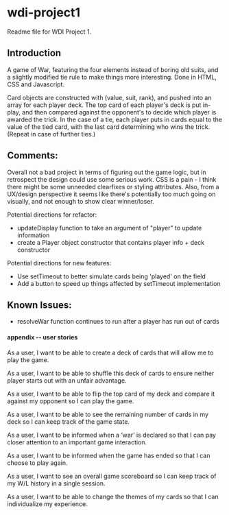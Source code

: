 # wdi-project1

Readme file for WDI Project 1.

## Introduction

A game of War, featuring the four elements instead of boring old suits, and a
slightly modified tie rule to make things more interesting. Done in HTML, CSS and
Javascript.

Card objects are constructed with (value, suit, rank), and pushed into an array
for each player deck.  The top card of each player's deck is put in-play, and then
compared against the opponent's to decide which player is awarded the trick. In
the case of a tie, each player puts in cards equal to the value of the tied card,
with the last card determining who wins the trick. (Repeat in case of further ties.)

## Comments:

Overall not a bad project in terms of figuring out the game logic, but in retrospect
the design could use some serious work. CSS is a pain - I think there might be some
unneeded clearfixes or styling attributes. Also, from a UX/design perspective it
seems like there's potentially too much going on visually, and not enough to show
clear winner/loser.

Potential directions for refactor:
* updateDisplay function to take an argument of "player" to update information
* create a Player object constructor that contains player info + deck constructor

Potential directions for new features:
* Use setTimeout to better simulate cards being 'played' on the field
* Add a button to speed up things affected by setTimeout implementation

## Known Issues:
* resolveWar function continues to run after a player has run out of cards


#### appendix -- user stories

As a user, I want to be able to create a deck of cards that will allow me to play the game.

As a user, I want to be able to shuffle this deck of cards to ensure neither player starts out with an unfair advantage.

As a user, I want to be able to flip the top card of my deck and compare it against my opponent so I can play the game.

As a user, I want to be able to see the remaining number of cards in my deck so I can keep track of the game state.

As a user, I want to be informed when a ‘war’ is declared so that I can pay closer attention to an important game interaction.

As a user, I want to be informed when the game has ended so that I can choose to play again.

As a user, I want to see an overall game scoreboard so I can keep track of my W/L history in a single session.

As a user, I want to be able to change the themes of my cards so that I can individualize my experience.

